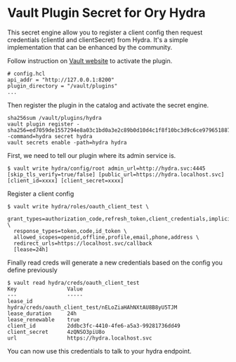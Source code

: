 # Vault Plugin Secret for Ory Hydra

This secret engine allow you to register a client config then request credentials (clientId and clientSecret) from Hydra.
It's a simple implementation that can be enhanced by the community.

Follow instruction on [Vault website](https://www.vaultproject.io/docs/plugin/) to activate the plugin. 

```
# config.hcl
api_addr = "http://127.0.0.1:8200"
plugin_directory = "/vault/plugins"
...
```
Then register the plugin in the catalog and activate the secret engine.
```
sha256sum /vault/plugins/hydra
vault plugin register -sha256=ed7059de1557294e8a03c1bd0a3e2c89b0d10d4c1f8f10bc3d9c6ce979651887 -command=hydra secret hydra
vault secrets enable -path=hydra hydra
```

First, we need to tell our plugin where its admin service is.

```
$ vault write hydra/config/root admin_url=http://hydra.svc:4445 [skip_tls_verify=true/false] [public_url=https://hydra.localhost.svc] [client_id=xxxx] [client_secret=xxxx]
```

Register a client config

```
$ vault write hydra/roles/oauth_client_test \
  grant_types=authorization_code,refresh_token,client_credentials,implicit \
  response_types=token,code,id_token \
  allowed_scopes=openid,offline,profile,email,phone,address \
  redirect_urls=https://localhost.svc/callback
  [lease=24h]
```

Finally read creds will generate a new credentials based on the config you define previously

```
$ vault read hydra/creds/oauth_client_test
Key                Value
---                -----
lease_id           hydra/creds/oauth_client_test/nELoZiaHAhNXtAU8B8yU5TJM
lease_duration     24h
lease_renewable    true
client_id          2ddbc3fc-4410-4fe6-a5a3-99281736dd49
client_secret      4zQNSO3piU8o
url                https://hydra.localhost.svc

```

You can now use this credentials to talk to your hydra endpoint. 